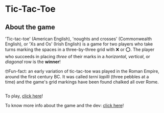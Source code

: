 # Tic-Tac-Toe

## About the game
'Tic-tac-toe' (American English), 'noughts and crosses' (Commonwealth English), or 'Xs and Os' (Irish English) is a game for two players who take turns marking the spaces in a three-by-three grid with ❌ or ⭕. 
The player who succeeds in placing _three_ of their marks in a _horizontal_, _vertical_, or _diagonal_ row is the **winner**!

🤓Fun-fact: an early variation of tic-tac-toe was played in the Roman Empire, around the first century BC. It was called _terni lapilli_ (three pebbles at a time) and the game's grid markings have been found chalked all over Rome.

##
To play, [click here](https://daniellenasc.github.io/tic-tac-toe/)!

To know more info about the game and the dev: [click here](https://slides.com/danielle_nascimento_/minimal)!
